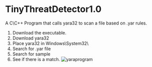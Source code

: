 # TinyThreatDetector1.0
A C\C++ Program that calls yara32 to scan a file based on .yar rules.

1. Download the executable.
2. Download yara32
3. Place yara32 in Windows\System32\
4. Search for .yar file
5. Search for sample
6. See if there is a match.
![yaraprogram](https://github.com/SuzukiCode/TinyThreatDetector1.0/assets/20326338/c4bacd56-b539-45ab-a95e-c1cfd6a5c0ac)
